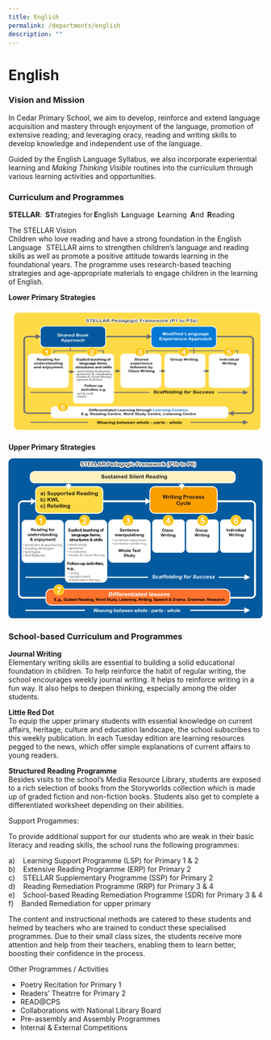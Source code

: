 ```yaml
---
title: English
permalink: /departments/english
description: ""
---
```

# **English**

### Vision and Mission

In Cedar Primary School, we aim to develop, reinforce and extend language acquisition and mastery through enjoyment of the language, promotion of extensive reading; and leveraging oracy, reading and writing skills to develop knowledge and independent use of the language.

Guided by the English Language Syllabus, we also incorporate experiential learning and _Making Thinking Visible_ routines into the curriculum through various learning activities and opportunities.

  
### Curriculum and Programmes

**STELLAR**:  **ST**rategies for **E**nglish  **L**anguage  **L**earning  **A**nd  **R**eading  

  
The STELLAR Vision   
Children who love reading and have a strong foundation in the English Language   STELLAR aims to strengthen children’s language and reading skills as well as promote a positive attitude towards learning in the foundational years. The programme uses research-based teaching strategies and age-appropriate materials to engage children in the learning of English.   

**Lower Primary Strategies**

![](/images/Lower%20Primary%20Strategies.png)

**Upper Primary Strategies**

![](/images/Upper%20Primary%20Strategies.png)

### **School-based Curriculum and Programmes**

**Journal Writing**   
Elementary writing skills are essential to building a solid educational foundation in children. To help reinforce the habit of regular writing, the school encourages weekly journal writing. It helps to reinforce writing in a fun way. It also helps to deepen thinking, especially among the older students.

  
**Little Red Dot**    
To equip the upper primary students with essential knowledge on current affairs, heritage, culture and education landscape, the school subscribes to this weekly publication. In each Tuesday edition are learning resources pegged to the news, which offer simple explanations of current affairs to young readers.  

**Structured Reading Programme**     
Besides visits to the school’s Media Resource Library, students are exposed to a rich selection of books from the Storyworlds collection which is made up of graded fiction and non-fiction books. Students also get to complete a differentiated worksheet depending on their abilities.

  
Support Progammes:

To provide additional support for our students who are weak in their basic literacy and reading skills, the school runs the following programmes: 

a)    Learning Support Programme (LSP) for Primary 1 & 2    
b)    Extensive Reading Programme (ERP) for Primary 2    
c)    STELLAR Supplementary Programme (SSP) for Primary 2     
d)    Reading Remediation Programme (RRP) for Primary 3 & 4  
e)    School-based Reading Remediation Programme (SDR) for Primary 3 & 4     
f)    Banded Remediation for upper primary

  

The content and instructional methods are catered to these students and helmed by teachers who are trained to conduct these specialised programmes. Due to their small class sizes, the students receive more attention and help from their teachers, enabling them to learn better, boosting their confidence in the process.

  

Other Programmes / Activities  

*   Poetry Recitation for Primary 1
*   Readers’ Theatrre for Primary 2
*   READ@CPS
*   Collaborations with National Library Board
*   Pre-assembly and Assembly Programmes
*   Internal & External Competitions